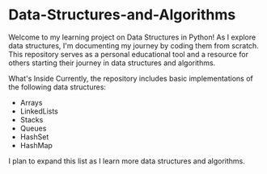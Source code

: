 # Data-Structures-and-Algorithms

Welcome to my learning project on Data Structures in Python! As I explore data structures, I'm documenting my journey by coding them from scratch. This repository serves as a personal educational tool and a resource for others starting their journey in data structures and algorithms.

What's Inside
Currently, the repository includes basic implementations of the following data structures:

- Arrays
- LinkedLists
- Stacks
- Queues
- HashSet
- HashMap

I plan to expand this list as I learn more data structures and algorithms.
